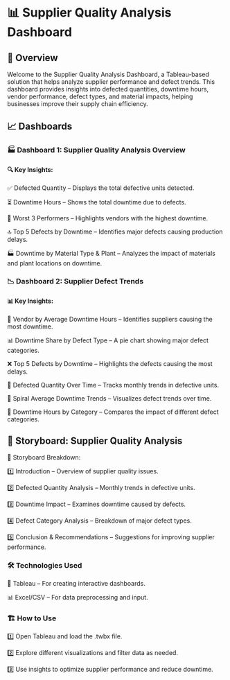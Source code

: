 
# 📊 Supplier Quality Analysis Dashboard

## 📌 Overview

Welcome to the Supplier Quality Analysis Dashboard, a Tableau-based solution that helps analyze supplier performance and defect trends. This dashboard provides insights into defected quantities, downtime hours, vendor performance, defect types, and material impacts, helping businesses improve their supply chain efficiency.

## 📈 Dashboards

### 🏭 Dashboard 1: Supplier Quality Analysis Overview

#### 🔍 Key Insights:

✅ Defected Quantity – Displays the total defective units detected.

⏳ Downtime Hours – Shows the total downtime due to defects.

🚨 Worst 3 Performers – Highlights vendors with the highest downtime.

🔝 Top 5 Defects by Downtime – Identifies major defects causing production delays.

🏭 Downtime by Material Type & Plant – Analyzes the impact of materials and plant locations on downtime.

### 📉 Dashboard 2: Supplier Defect Trends

#### 📊 Key Insights:

📌 Vendor by Average Downtime Hours – Identifies suppliers causing the most downtime.

📊 Downtime Share by Defect Type – A pie chart showing major defect categories.

❌ Top 5 Defects by Downtime – Highlights the defects causing the most delays.

📅 Defected Quantity Over Time – Tracks monthly trends in defective units.

🔄 Spiral Average Downtime Trends – Visualizes defect trends over time.

📌 Downtime Hours by Category – Compares the impact of different defect categories.

## 📜 Storyboard: Supplier Quality Analysis

📝 Storyboard Breakdown:

1️⃣ Introduction – Overview of supplier quality issues.

2️⃣ Defected Quantity Analysis – Monthly trends in defective units.

3️⃣ Downtime Impact – Examines downtime caused by defects.

4️⃣ Defect Category Analysis – Breakdown of major defect types.

5️⃣ Conclusion & Recommendations – Suggestions for improving supplier performance.

### 🛠️ Technologies Used
🚀 Tableau – For creating interactive dashboards.

📊 Excel/CSV – For data preprocessing and input.

### 🏗️ How to Use
1️⃣ Open Tableau and load the .twbx file.

2️⃣ Explore different visualizations and filter data as needed.

3️⃣ Use insights to optimize supplier performance and reduce downtime.



